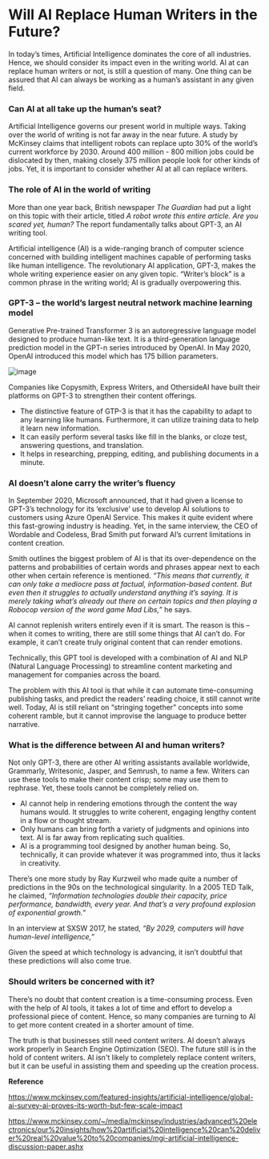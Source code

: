 # Will AI Replace Human Writers in the Future?
In today’s times, Artificial Intelligence dominates the core of all industries.  Hence, we should consider its impact even in the writing world. AI at can replace human writers or not, is still a question of many. One thing can be assured that AI can always be working as a human’s assistant in any given field.

### Can AI at all take up the human’s seat?
Artificial Intelligence governs our present world in multiple ways. Taking over the world of writing is not far away in the near future. A study by McKinsey claims that intelligent robots can replace upto 30% of the world’s current workforce by 2030. Around 400 million - 800 million jobs  could be dislocated by then, making closely 375 million people look for other kinds of jobs. Yet, it is important to consider whether AI at all can replace writers.

### The role of AI in the world of writing
More than one year back, British newspaper *The Guardian* had put a light on this topic with their article, titled *A robot wrote this entire article. Are you scared yet, human?*  The report fundamentally talks about GPT-3, an AI writing tool. 

Artificial intelligence (AI) is a wide-ranging branch of computer science concerned with building intelligent machines capable of performing tasks like human intelligence. The revolutionary AI application, GPT-3, makes the whole writing experience easier on any given topic. “Writer’s block” is a common phrase in the writing world; AI is gradually overpowering this.

### GPT-3 – the world’s largest neutral network machine learning model
Generative Pre-trained Transformer 3 is an autoregressive language model designed to produce human-like text. It is a third-generation language prediction model in the GPT-n series introduced by OpenAI. In May 2020, OpenAI introduced this model which has 175 billion parameters. 

![image](https://user-images.githubusercontent.com/104711480/166235435-85f7c3f8-eb68-45ae-a157-e71443f749ea.png)

Companies like Copysmith, Express Writers, and OthersideAI have built their platforms on GPT-3 to strengthen their content offerings. 

-	The distinctive feature of GTP-3 is that it has the capability to adapt to any learning like humans. Furthermore, it can utilize training data to help it learn new information. 
-	It can easily perform several tasks like fill in the blanks, or cloze test, answering questions, and translation. 
-	It helps in researching, prepping, editing, and publishing documents in a minute.

### AI doesn’t alone carry the writer’s fluency
In September 2020, Microsoft announced, that it had given a license to GPT-3’s technology for its ‘exclusive’ use to develop AI solutions to customers using Azure OpenAI  Service. This makes it quite evident where this fast-growing industry is heading. Yet, in the same interview, the CEO of Wordable and Codeless, Brad Smith put forward AI’s current limitations in content creation. 

Smith outlines the biggest problem of AI is that its over-dependence on the patterns and probabilities of certain words and phrases appear next to each other when certain reference is mentioned. 
*“This means that currently, it can only take a mediocre pass at factual, information-based content. But even then it struggles to actually understand anything it’s saying. It is merely taking what’s already out there on certain topics and then playing a Robocop version of the word game Mad Libs,”* he says.

AI cannot replenish writers entirely even if it is smart. The reason is this – when it comes to writing, there are still some things that AI can’t do. For example, it can’t create truly original content that can render emotions.

Technically, this GPT tool is developed with a combination of AI and NLP (Natural Language Processing) to streamline content marketing and management for companies across the board. 

The problem with this AI tool is that while it can automate time-consuming publishing tasks, and predict the readers’ reading choice, it still cannot write well. Today, AI is still reliant on “stringing together” concepts into some coherent ramble, but it cannot improvise the language to produce better narrative. 

### What is the difference between AI and human writers?
Not only GPT-3, there are other AI writing assistants available worldwide, Grammarly, Writesonic, Jasper, and Semrush, to name a few. Writers can use these tools to make their content crisp; some may use them to rephrase. Yet, these tools cannot be completely relied on. 

-	AI cannot help in rendering emotions through the content the way humans would. It struggles to write coherent, engaging lengthy content in a flow or thought stream. 
-	Only humans can bring forth a variety of judgments and opinions into text. AI is far away from replicating such qualities.
-	AI is a programming tool designed by another human being. So, technically, it can provide whatever it was programmed into, thus it lacks in creativity.

There’s one more study by Ray Kurzweil who made quite a number of predictions in the 90s on the technological singularity. In a 2005 TED Talk, he claimed, *“Information technologies double their capacity, price performance, bandwidth, every year. And that’s a very profound explosion of exponential growth.”*

In an interview at SXSW 2017, he stated, *“By 2029, computers will have human-level intelligence,”*

Given the speed at which technology is advancing, it isn’t doubtful that these predictions will also come true.


### Should writers be concerned with it?
There’s no doubt that content creation is a time-consuming process. Even with the help of AI tools, it takes a lot of time and effort to develop a professional piece of content. Hence, so many companies are turning to AI to get more content created in a shorter amount of time.

The truth is that businesses still need content writers. AI doesn’t always work properly in Search Engine Optimization (SEO). The future still is in the hold of content writers. AI isn't likely to completely replace content writers, but it can be useful in assisting them and speeding up the creation process.

**Reference**

https://www.mckinsey.com/featured-insights/artificial-intelligence/global-ai-survey-ai-proves-its-worth-but-few-scale-impact

https://www.mckinsey.com/~/media/mckinsey/industries/advanced%20electronics/our%20insights/how%20artificial%20intelligence%20can%20deliver%20real%20value%20to%20companies/mgi-artificial-intelligence-discussion-paper.ashx
